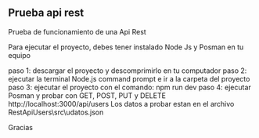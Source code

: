 ## Prueba api rest
Prueba de funcionamiento de una Api Rest

Para ejecutar el proyecto, debes tener instalado Node Js y Posman en tu equipo

paso 1: descargar el proyecto y descomprimirlo en tu computador
paso 2: ejecutar la terminal Node.js command prompt e ir a la carpeta del proyecto 
paso 3: ejecutar el proyecto con el comando: npm run dev
paso 4: ejecutar Posman y probar con GET, POST, PUT y DELETE  http://localhost:3000/api/users
        Los datos a probar estan en el archivo RestApiUsers\src\udatos.json

Gracias
